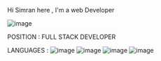 Hi 
Simran here ,
I'm a web Developer

![image](https://user-images.githubusercontent.com/83011978/121801727-6a715c80-cc56-11eb-88ee-2b35fc868658.png)

POSITION : FULL STACK DEVELOPER 

LANGUAGES : ![image](https://user-images.githubusercontent.com/83011978/121801856-334f7b00-cc57-11eb-98a9-d2645a627c39.png)  ![image](https://user-images.githubusercontent.com/83011978/121801874-3fd3d380-cc57-11eb-9414-ab97b5c18c9e.png)  ![image](https://user-images.githubusercontent.com/83011978/121801894-5712c100-cc57-11eb-82e7-b737aef819b7.png)  ![image](https://user-images.githubusercontent.com/83011978/121801906-609c2900-cc57-11eb-82be-f1f5c77cfd95.png) 









<!---
Hi, I'm Simran Sharma, a passionate self-taught Full Stack web developer and a freelance software engineer from India. My passion for software lies with dreaming up ideas and making them come true with elegant interfaces. I take great care in the experience, architecture, and code quality of the things I build.

I am also an open-source enthusiast and maintainer. I learned a lot from the open-source community and I love how collaboration and knowledge sharing happened through open-source..
--->
